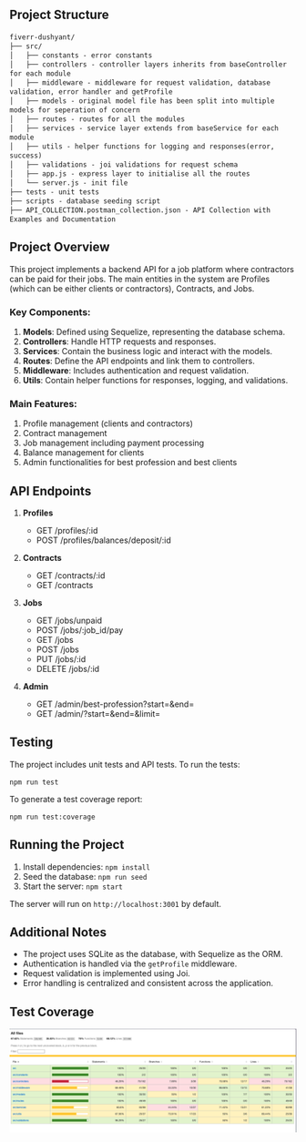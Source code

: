 
## Project Structure

```
fiverr-dushyant/
├── src/
│   ├── constants - error constants
│   ├── controllers - controller layers inherits from baseController for each module
│   ├── middleware - middleware for request validation, database validation, error handler and getProfile
│   ├── models - original model file has been split into multiple models for seperation of concern
│   ├── routes - routes for all the modules
│   ├── services - service layer extends from baseService for each module
│   ├── utils - helper functions for logging and responses(error, success)
│   ├── validations - joi validations for request schema
│   ├── app.js - express layer to initialise all the routes
│   └── server.js - init file
├── tests - unit tests
├── scripts - database seeding script
├── API_COLLECTION.postman_collection.json - API Collection with Examples and Documentation
```

## Project Overview

This project implements a backend API for a job platform where contractors can be paid for their jobs. The main entities in the system are Profiles (which can be either clients or contractors), Contracts, and Jobs.

### Key Components:

1. **Models**: Defined using Sequelize, representing the database schema.
2. **Controllers**: Handle HTTP requests and responses.
3. **Services**: Contain the business logic and interact with the models.
4. **Routes**: Define the API endpoints and link them to controllers.
5. **Middleware**: Includes authentication and request validation.
6. **Utils**: Contain helper functions for responses, logging, and validations.

### Main Features:

1. Profile management (clients and contractors)
2. Contract management
3. Job management including payment processing
4. Balance management for clients
5. Admin functionalities for best profession and best clients

## API Endpoints

1. **Profiles**
   - GET /profiles/:id
   - POST /profiles/balances/deposit/:id

2. **Contracts**
   - GET /contracts/:id
   - GET /contracts

3. **Jobs**
   - GET /jobs/unpaid
   - POST /jobs/:job_id/pay
   - GET /jobs
   - POST /jobs
   - PUT /jobs/:id
   - DELETE /jobs/:id

4. **Admin**
   - GET /admin/best-profession?start=<date>&end=<date>
   - GET /admin/?start=<date>&end=<date>&limit=<integer>

## Testing

The project includes unit tests and API tests. To run the tests:

```
npm run test
```

To generate a test coverage report:

```
npm run test:coverage
```

## Running the Project

1. Install dependencies: `npm install`
2. Seed the database: `npm run seed`
3. Start the server: `npm start`

The server will run on `http://localhost:3001` by default.

## Additional Notes

- The project uses SQLite as the database, with Sequelize as the ORM.
- Authentication is handled via the `getProfile` middleware.
- Request validation is implemented using Joi.
- Error handling is centralized and consistent across the application.


## Test Coverage
![alt text](test_coverage.png)